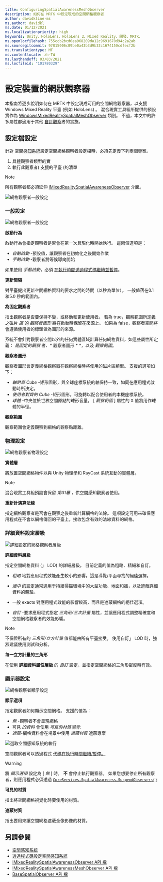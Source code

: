 ```yaml
---
title: ConfiguringSpatialAwarenessMeshObserver
description: 如何在 MRTK 中設定現成的空間網格觀察者
author: davidkline-ms
ms.author: davidkl
ms.date: 01/12/2021
ms.localizationpriority: high
keywords: Unity、HoloLens、HoloLens 2、Mixed Reality、開發、MRTK、
ms.openlocfilehash: 755ccb2bcd0ea968209da12c9691670d94c2a2ab
ms.sourcegitcommit: 97815006c09be0a43b3d9b33c1674150cdfecf2b
ms.translationtype: MT
ms.contentlocale: zh-TW
ms.lasthandoff: 03/03/2021
ms.locfileid: "101780329"
---
```

# <a name="configuring-mesh-observers-for-device"></a>設定裝置的網狀觀察器

本指南將逐步說明如何在 MRTK 中設定現成可用的空間網格觀察器，以支援 Windows Mixed Reality 平臺 (例如 HoloLens) 。 混合現實工具組所提供的預設實作為 [WindowsMixedRealitySpatialMeshObserver](xref:Microsoft.MixedReality.Toolkit.WindowsMixedReality.SpatialAwareness.WindowsMixedRealitySpatialMeshObserver) 類別。 不過，本文中的許多屬性都適用于其他 [自訂觀察](CreateDataProvider.md)者的實施。

## <a name="profile-settings"></a>設定檔設定

針對 [空間感知系統](SpatialAwarenessGettingStarted.md)設定空間網格觀察者設定檔時，必須先定義下列兩個專案。

1. 具體觀察者類型的實
1. 執行此觀察者) 支援的平臺 (的清單

> [!NOTE]
> 所有觀察者都必須延伸 [IMixedRealitySpatialAwarenessObserver](xref:Microsoft.MixedReality.Toolkit.SpatialAwareness.IMixedRealitySpatialAwarenessObserver) 介面。

![網格觀察者一般設定](../Images/SpatialAwareness/SpatialAwarenessMeshObserverProfile_TypesPlatforms.png)

### <a name="general-settings"></a>一般設定

![網格觀察者一般設定](../Images/SpatialAwareness/MeshObserverGeneralSettings.png)

**啟動行為**

啟動行為會指定觀察者是否會在第一次具現化時開始執行。 這兩個選項是：

* *自動啟動* -預設值，讓觀察者在初始化之後開始作業
* *手動啟動* -觀察者將等候導向開始

如果使用 *手動啟動*，必須 [在執行時間透過程式碼繼續並暫停](UsageGuide.md#starting-and-stopping-mesh-observation)。

**更新間隔**

對平臺提出更新空間網格資料的要求之間的時間（以秒為單位）。 一般值落在0.1 和5.0 秒的範圍內。

**為固定觀察者**

指出觀察者是否要保持不變，或移動和更新使用者。 若為 true，觀察範圍所定義之磁片 *區* 的 *觀察者圖形* 將在啟動時保留在來源上。 如果為 false，觀察者空間將會遵循使用者的標頭做為圖形的來源。

系統不會針對觀察者空間以外的任何實體區域計算任何網格資料，如這些屬性所定義： *是固定的觀察* 者、* 觀察者圖形 * *，以及 *觀察範圍*。

**觀察者圖形**

觀察者圖形會定義網格觀察器在觀察網格時將使用的磁片區類型。 支援的選項如下：

* *軸對齊 Cube* -矩形圖形，與全球座標系統的軸保持一致，如同在應用程式啟動時所決定。
* *使用者對齊的 Cube* -矩形圖形，可旋轉以配合使用者的本機座標系統。
* *球體* -中央位於世界空間原點的球形音量。 [ *觀察範圍* ] 屬性的 X 值將用作球體的半徑。

**觀察範圍**

觀察範圍會定義觀察到網格的觀察點距離。

### <a name="physics-settings"></a>物理設定

![網格觀察者物理設定](../Images/SpatialAwareness/MeshObserverPhysicsSettings.png)

**實體層**

將放置空間網格物件以與 Unity 物理學和 RayCast 系統互動的實體層。

> [!NOTE]
> 混合現實工具組預設會保留 *第31層* ，供空間感知觀察者使用。

**重新計演算法線**

指定網格觀察者是否會在觀察之後重新計算網格的法線。 這項設定可用來確保應用程式在不會以網格傳回的平臺上，接收包含有效的法線資料的網格。

### <a name="level-of-detail-settings"></a>詳細資料設定層級

![詳細設定的網格觀察者層級](../Images/SpatialAwareness/MeshObserverLevelOfDetailSettings.png)

**詳細資料層級**

指定空間網格資料 (」 LOD) 的詳細層級。 目前定義的值為粗略、精細和自訂。

* *粗略* 地對應用程式效能產生較小的影響，這是導覽/平面尋找的絕佳選擇。

* *適中* 的設定通常適用于持續掃描環境中的大型功能、地面和牆，以及遮蔽詳細資料的體驗。

* 一般 exacts 對應用程式效能的影響較高，而且是遮蔽網格的絕佳選項。

* *自訂* -要求應用程式指定 *三角形/三次計量* 屬性，並讓應用程式調整精確度和空間網格觀察者的效能影響。

> [!NOTE]
> 不保證所有的 *三角形/立方計量* 值都能由所有平臺接受。 使用自訂」 LOD 時，強烈建議使用測試和分析。

**每一立方計量的三角形**

在使用 **詳細資料屬性層級** 的 *自訂* 設定，並指定空間網格的三角形密度時有效。

### <a name="display-settings"></a>顯示器設定

![網格觀察者顯示設定](../Images/SpatialAwareness/MeshObserverDisplaySettings.png)

**顯示選項**

指定觀察者如何顯示空間網格。 支援的值為：

* *無* -觀察者不會呈現網格
* 可見 *的資料* 會使用 *可見的材質* 顯示
* *遮蔽*-網格資料會在場景中使用 *遮蔽材質* 遮蔽專案

![選取空間感知系統的執行](../Images/SpatialAwareness/MRTK_SpatialAwareness_DisplayOptions.jpg)

空間觀察者可以透過程式 [代碼在執行時間繼續/暫停。](UsageGuide.md#starting-and-stopping-mesh-observation)

> [!WARNING]
> 將 *顯示選項* 設定為 [ *無* ] 時， **不** 會停止執行觀察器。 如果您想要停止所有觀察者，則應用程式必須透過 [`CoreServices.SpatialAwareness.SuspendObservers()`](xref:Microsoft.MixedReality.Toolkit.SpatialAwareness.IMixedRealitySpatialAwarenessSystem.SuspendObservers)

**可見的材質**

指出將空間網格視覺化時要使用的材質。

**遮蔽材質**

指出要用來讓空間網格遮蔽全像影像的材質。

## <a name="see-also"></a>另請參閱

* [空間感知系統](SpatialAwarenessGettingStarted.md)
* [透過程式碼設定空間感知系統](UsageGuide.md)
* [IMixedRealitySpatialAwarenessObserver API 檔](xref:Microsoft.MixedReality.Toolkit.SpatialAwareness.IMixedRealitySpatialAwarenessObserver)
* [IMixedRealitySpatialAwarenessMeshObserver API 檔](xref:Microsoft.MixedReality.Toolkit.SpatialAwareness.IMixedRealitySpatialAwarenessMeshObserver)
* [BaseSpatialObserver API 檔](xref:Microsoft.MixedReality.Toolkit.SpatialAwareness.BaseSpatialObserver)

